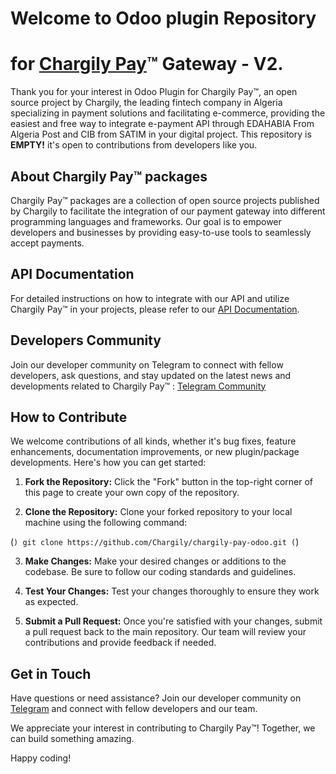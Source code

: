 # Welcome to Odoo plugin Repository
# for [Chargily Pay](https://chargily.com/business/pay "Chargily Pay")™ Gateway - V2.

Thank you for your interest in Odoo Plugin for Chargily Pay™, an open source project by Chargily, the leading fintech company in Algeria specializing in payment solutions and facilitating e-commerce, providing the easiest and free way to integrate e-payment API through EDAHABIA From Algeria Post and CIB from SATIM in your digital project.
This repository is **EMPTY!** it's open to contributions from developers like you.

## About Chargily Pay™ packages

Chargily Pay™ packages are a collection of open source projects published by Chargily to facilitate the integration of our payment gateway into different programming languages and frameworks. Our goal is to empower developers and businesses by providing easy-to-use tools to seamlessly accept payments.

## API Documentation

For detailed instructions on how to integrate with our API and utilize Chargily Pay™ in your projects, please refer to our [API Documentation](/introduction). 

## Developers Community

Join our developer community on Telegram to connect with fellow developers, ask questions, and stay updated on the latest news and developments related to Chargily Pay™ : [Telegram Community](https://chargi.link/PayTelegramCommunity)

## How to Contribute

We welcome contributions of all kinds, whether it's bug fixes, feature enhancements, documentation improvements, or new plugin/package developments. Here's how you can get started:

1. **Fork the Repository:** Click the "Fork" button in the top-right corner of this page to create your own copy of the repository.

2. **Clone the Repository:** Clone your forked repository to your local machine using the following command:

(```)
git clone https://github.com/Chargily/chargily-pay-odoo.git
(```)

3. **Make Changes:** Make your desired changes or additions to the codebase. Be sure to follow our coding standards and guidelines.

4. **Test Your Changes:** Test your changes thoroughly to ensure they work as expected.

5. **Submit a Pull Request:** Once you're satisfied with your changes, submit a pull request back to the main repository. Our team will review your contributions and provide feedback if needed.

## Get in Touch

Have questions or need assistance? Join our developer community on [Telegram](https://chargi.link/PayTelegramCommunity) and connect with fellow developers and our team.

We appreciate your interest in contributing to Chargily Pay™! Together, we can build something amazing.

Happy coding!

